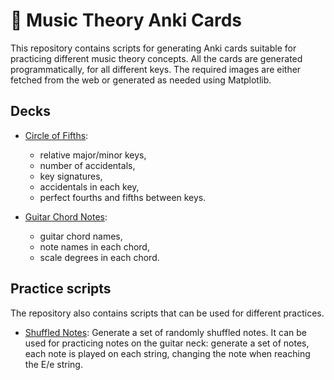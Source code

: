 # 🎵 Music Theory Anki Cards

This repository contains scripts for generating Anki cards suitable for
practicing different music theory concepts. All the cards are generated
programmatically, for all different keys. The required images are either
fetched from the web or generated as needed using Matplotlib.

## Decks

- [Circle of Fifths](anki/decks/circle_of_fifths.py):
  - relative major/minor keys,
  - number of accidentals,
  - key signatures,
  - accidentals in each key,
  - perfect fourths and fifths between keys.

- [Guitar Chord Notes](anki/decks/guitar_chord_notes.py):
  - guitar chord names,
  - note names in each chord,
  - scale degrees in each chord.

## Practice scripts

The repository also contains scripts that can be used for different practices.

- [Shuffled Notes](practices/shuffled_notes.py): Generate a set of randomly
shuffled notes. It can be used for practicing notes on the guitar neck:
generate a set of notes, each note is played on each string, changing the
note when reaching the E/e string.
